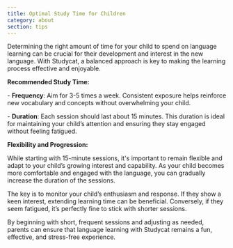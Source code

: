 ```yaml
---
title: Optimal Study Time for Children
category: about
section: tips
---
```

Determining the right amount of time for your child to spend on language learning can be crucial for their development and interest in the new language. With Studycat, a balanced approach is key to making the learning process effective and enjoyable.


**Recommended Study Time:**


\- **Frequency**: Aim for 3\-5 times a week. Consistent exposure helps reinforce new vocabulary and concepts without overwhelming your child.


\- **Duration**: Each session should last about 15 minutes. This duration is ideal for maintaining your child’s attention and ensuring they stay engaged without feeling fatigued.


**Flexibility and Progression:**


While starting with 15\-minute sessions, it's important to remain flexible and adapt to your child’s growing interest and capability. As your child becomes more comfortable and engaged with the language, you can gradually increase the duration of the sessions.


The key is to monitor your child’s enthusiasm and response. If they show a keen interest, extending learning time can be beneficial. Conversely, if they seem fatigued, it’s perfectly fine to stick with shorter sessions.


By beginning with short, frequent sessions and adjusting as needed, parents can ensure that language learning with Studycat remains a fun, effective, and stress\-free experience.